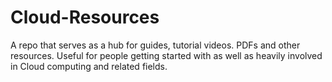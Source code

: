 # Cloud-Resources
A repo that serves as a hub for guides, tutorial videos. PDFs and other resources. Useful for people getting started with as well as heavily involved in Cloud computing and related fields.
